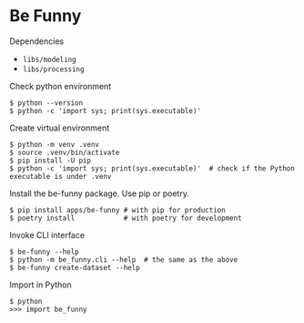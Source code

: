 # Be Funny

Dependencies
- `libs/modeling`
- `libs/processing`

Check python environment
```console
$ python --version
$ python -c 'import sys; print(sys.executable)'
```

Create virtual environment
```console
$ python -m venv .venv
$ source .venv/bin/activate
$ pip install -U pip
$ python -c 'import sys; print(sys.executable)'  # check if the Python executable is under .venv
```

Install the be-funny package. Use pip or poetry.
```console
$ pip install apps/be-funny # with pip for production
$ poetry install            # with poetry for development
```

Invoke CLI interface
```console
$ be-funny --help
$ python -m be_funny.cli --help  # the same as the above
$ be-funny create-dataset --help
```

Import in Python
```console
$ python
>>> import be_funny
```